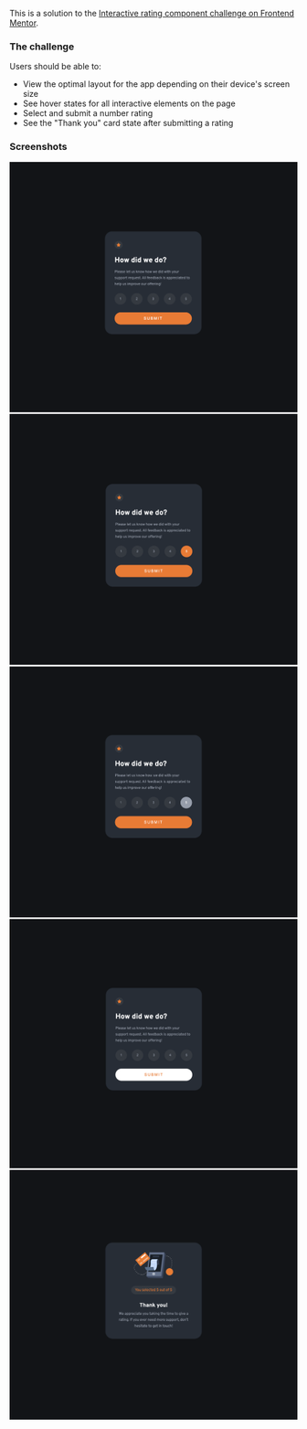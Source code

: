 This is a solution to the [Interactive rating component challenge on Frontend Mentor](https://www.frontendmentor.io/challenges/interactive-rating-component-koxpeBUmI).

### The challenge

Users should be able to:

- View the optimal layout for the app depending on their device's screen size
- See hover states for all interactive elements on the page
- Select and submit a number rating
- See the "Thank you" card state after submitting a rating

### Screenshots

![](./solution-screenshots/final-design.png)
![](./solution-screenshots/hover-effect.png)
![](./solution-screenshots/focus-effect.png)
![](./solution-screenshots/submit-hover.png)
![](./solution-screenshots/thankyou-page.png)

